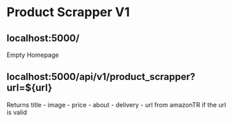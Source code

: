 # Product Scrapper V1

## localhost:5000/

Empty Homepage

## localhost:5000/api/v1/product_scrapper?url=${url}

Returns title - image - price - about - delivery - url from amazonTR if the url is valid
